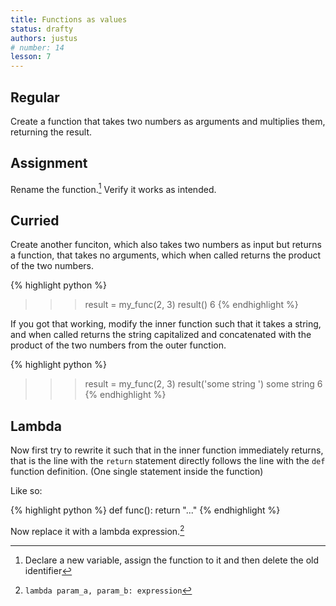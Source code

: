 ```yaml
---
title: Functions as values
status: drafty
authors: justus
# number: 14
lesson: 7
---
```


## Regular

Create a function that takes two numbers as arguments and multiplies them, returning the result.

## Assignment

Rename the function.[^renaming] Verify it works as intended.

[^renaming]:
    Declare a new variable, assign the function to it and then delete the old identifier

## Curried

Create another funciton, which also takes two numbers as input but returns a function, that takes no arguments, which when called returns the product of the two numbers.

{% highlight python %}
>>> result = my_func(2, 3)
>>> result()
6
{% endhighlight %}

If you got that working, modify the inner function such that it takes a string, and when called returns the string capitalized and concatenated with the product of the two numbers from the outer function.

{% highlight python %}
>>> result = my_func(2, 3)
>>> result('some string ')
some string 6
{% endhighlight %}

## Lambda

Now first try to rewrite it such that in the inner function immediately returns, that is the line with the `return` statement directly follows the line with the `def` function definition. (One single statement inside the function)

Like so:

{% highlight python %}
def func():
    return "..."
{% endhighlight %}

Now replace it with a lambda expression.[^lambda]

[^lambda]:
    `lambda param_a, param_b: expression`

